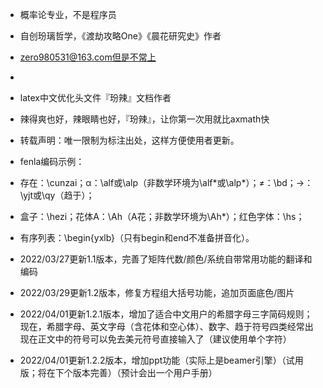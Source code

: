 - 概率论专业，不是程序员
- 自创玢璃哲学，《渡劫攻略One》《晨花研究史》作者
- zero980531@163.com但是不常上
- 
- latex中文优化头文件『玢辣』文档作者
- 辣得爽也好，辣眼睛也好，『玢辣』，让你第一次用就比axmath快
- 转载声明：唯一限制为标注出处，这样方便使用者更新。


- fenla编码示例：
- 存在：\cunzai；α：\alf或\alp（非数学环境为\alf\*或\alp*）；≠：\bd；→：\yjt或\qy（趋于）；
- 盒子：\hezi；花体A：\Ah（A花；非数学环境为\Ah*）；红色字体：\hs；
- 有序列表：\begin{yxlb}（只有begin和end不准备拼音化）。


- 2022/03/27更新1.1版本，完善了矩阵代数/颜色/系统自带常用功能的翻译和编码
- 2022/03/29更新1.2版本，修复方程组大括号功能，追加页面底色/图片
- 2022/04/01更新1.2.1版本，增加了适合中文用户的希腊字母三字简码规则；现在，希腊字母、英文字母（含花体和空心体）、数字、趋于符号四类经常出现在正文中的符号可以免去美元符号直接输入了（建议使用单个字符）
- 2022/04/01更新1.2.2版本，增加ppt功能（实际上是beamer引擎）（试用版；将在下个版本完善）（预计会出一个用户手册）



